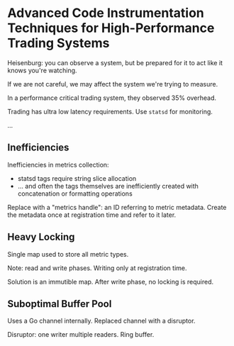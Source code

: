 # Advanced Code Instrumentation Techniques for High-Performance Trading Systems

Heisenburg: you can observe a system, but be prepared for it to act like it
knows you're watching.

If we are not careful, we may affect the system we're trying to measure.

In a performance critical trading system, they observed 35% overhead.

Trading has ultra low latency requirements.
Use `statsd` for monitoring.

...

## Inefficiencies

Inefficiencies in metrics collection:

* statsd tags require string slice allocation
* ... and often the tags themselves are inefficiently created with
  concatenation or formatting operations

Replace with a "metrics handle": an ID referring to metric metadata. Create
the metadata once at registration time and refer to it later.

## Heavy Locking

Single map used to store all metric types.

Note: read and write phases. Writing only at registration time.

Solution is an immutible map. After write phase, no locking is required.

## Suboptimal Buffer Pool

Uses a Go channel internally. Replaced channel with a disruptor.

Disruptor: one writer multiple readers. Ring buffer.
